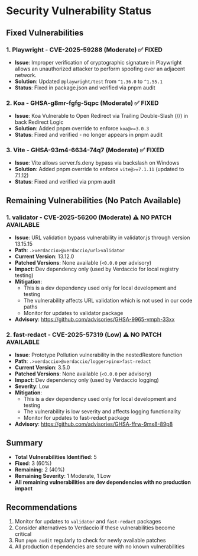 # Security Vulnerability Status

## Fixed Vulnerabilities

### 1. Playwright - CVE-2025-59288 (Moderate) ✅ FIXED
- **Issue**: Improper verification of cryptographic signature in Playwright allows an unauthorized attacker to perform spoofing over an adjacent network.
- **Solution**: Updated `@playwright/test` from `^1.36.0` to `^1.55.1`
- **Status**: Fixed in package.json and verified via pnpm audit

### 2. Koa - GHSA-g8mr-fgfg-5qpc (Moderate) ✅ FIXED
- **Issue**: Koa Vulnerable to Open Redirect via Trailing Double-Slash (//) in back Redirect Logic
- **Solution**: Added pnpm override to enforce `koa@>=3.0.3`
- **Status**: Fixed and verified - no longer appears in pnpm audit

### 3. Vite - GHSA-93m4-6634-74q7 (Moderate) ✅ FIXED
- **Issue**: Vite allows server.fs.deny bypass via backslash on Windows
- **Solution**: Added pnpm override to enforce `vite@>=7.1.11` (updated to 7.1.12)
- **Status**: Fixed and verified via pnpm audit

## Remaining Vulnerabilities (No Patch Available)

### 1. validator - CVE-2025-56200 (Moderate) ⚠️ NO PATCH AVAILABLE
- **Issue**: URL validation bypass vulnerability in validator.js through version 13.15.15
- **Path**: `.>verdaccio>@verdaccio/url>validator`
- **Current Version**: 13.12.0
- **Patched Versions**: None available (`<0.0.0` per advisory)
- **Impact**: Dev dependency only (used by Verdaccio for local registry testing)
- **Mitigation**: 
  - This is a dev dependency used only for local development and testing
  - The vulnerability affects URL validation which is not used in our code paths
  - Monitor for updates to validator package
- **Advisory**: https://github.com/advisories/GHSA-9965-vmph-33xx

### 2. fast-redact - CVE-2025-57319 (Low) ⚠️ NO PATCH AVAILABLE
- **Issue**: Prototype Pollution vulnerability in the nestedRestore function
- **Path**: `.>verdaccio>@verdaccio/logger>pino>fast-redact`
- **Current Version**: 3.5.0
- **Patched Versions**: None available (`<0.0.0` per advisory)
- **Impact**: Dev dependency only (used by Verdaccio logging)
- **Severity**: Low
- **Mitigation**: 
  - This is a dev dependency used only for local development and testing
  - The vulnerability is low severity and affects logging functionality
  - Monitor for updates to fast-redact package
- **Advisory**: https://github.com/advisories/GHSA-ffrw-9mx8-89p8

## Summary

- **Total Vulnerabilities Identified**: 5
- **Fixed**: 3 (60%)
- **Remaining**: 2 (40%)
- **Remaining Severity**: 1 Moderate, 1 Low
- **All remaining vulnerabilities are dev dependencies with no production impact**

## Recommendations

1. Monitor for updates to `validator` and `fast-redact` packages
2. Consider alternatives to Verdaccio if these vulnerabilities become critical
3. Run `pnpm audit` regularly to check for newly available patches
4. All production dependencies are secure with no known vulnerabilities
